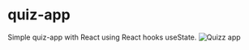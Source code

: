 # quiz-app
Simple quiz-app with React using React hooks useState.
![Quizz app](https://docs.google.com/uc?export=download&id=1iax91XazYVFenE7NI7LfYXI87y2kR1bj)
